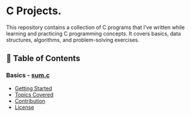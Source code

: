 # C Projects.
This repository contains a collection of C programs that I’ve written while learning and practicing C programming concepts. It covers basics, data structures, algorithms, and problem-solving exercises.


## 📑 Table of Contents  
### Basics - [sum.c](./sum.c)  
- [Getting Started](#getting-started)  
- [Topics Covered](#topics-covered)  
- [Contribution](#contribution)  
- [License](#license)  
